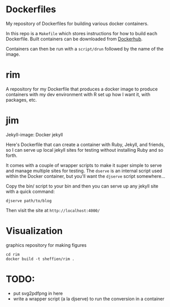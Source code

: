 # Dockerfiles
My repository of Dockerfiles for building various docker containers.

In this repo is a `Makefile` which stores instructions for how to build each Dockerfile. Built containers can be downloaded from [Dockerhub](https://hub.docker.com/u/sheffien/).

Containers can then be run with a `script/drun` followed by the name of the image.

# rim
A repository for my Dockerfile that produces a docker image to produce containers with my dev environment with R set up how I want it, with packages, etc.


# jim
Jekyll-image: Docker jekyll

Here's Dockerfile that can create a container with Ruby, Jekyll, and friends, so I can serve up local jekyll sites for testing without installing Ruby and so forth.

 It comes with a couple of wrapper scripts to make it super simple to serve and manage multiple sites for testing. The `dserve` is an internal script used within the Docker container, but you'll want the `djserve` script somewhere...

Copy the bin/ script to your bin and then you can serve up any jekyll site with a quick command:

```
djserve path/to/blog
```

Then visit the site at `http://localhost:4000/`


# Visualization

graphics repository for making figures

```
cd rim
docker build -t sheffien/rim .
```

# TODO:
* put svg2pdfpng in here
* write a wrapper script (a la djserve) to run the conversion in a container
